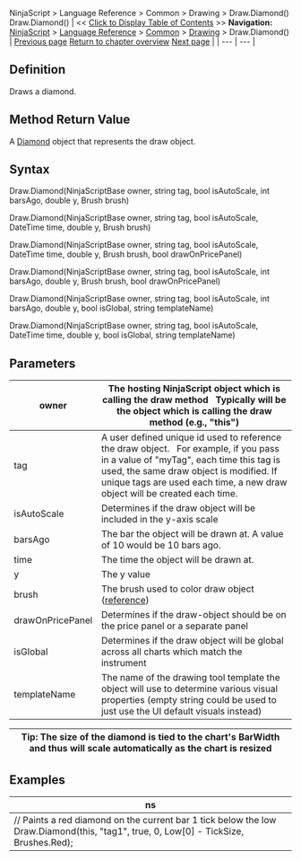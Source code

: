 ﻿
NinjaScript > Language Reference > Common > Drawing > Draw.Diamond()
Draw.Diamond()
| << [Click to Display Table of Contents](draw_diamond.md) >> **Navigation:**     [NinjaScript](ninjascript.md) > [Language Reference](language_reference_wip.md) > [Common](common.md) > [Drawing](drawing.md) > Draw.Diamond() | [Previous page](arrowup.md) [Return to chapter overview](drawing.md) [Next page](diamond.md) |
| --- | --- |
## Definition
Draws a diamond.
 
## Method Return Value
A [Diamond](diamond.md) object that represents the draw object.
 
## Syntax
Draw.Diamond(NinjaScriptBase owner, string tag, bool isAutoScale, int barsAgo, double y, Brush brush)  

Draw.Diamond(NinjaScriptBase owner, string tag, bool isAutoScale, DateTime time, double y, Brush brush)  

Draw.Diamond(NinjaScriptBase owner, string tag, bool isAutoScale, DateTime time, double y, Brush brush, bool drawOnPricePanel)  

Draw.Diamond(NinjaScriptBase owner, string tag, bool isAutoScale, int barsAgo, double y, Brush brush, bool drawOnPricePanel)  

Draw.Diamond(NinjaScriptBase owner, string tag, bool isAutoScale, int barsAgo, double y, bool isGlobal, string templateName)  

Draw.Diamond(NinjaScriptBase owner, string tag, bool isAutoScale, DateTime time, double y, bool isGlobal, string templateName)
 
## Parameters
| owner | The hosting NinjaScript object which is calling the draw method   Typically will be the object which is calling the draw method (e.g., "this") |
| --- | --- |
| tag | A user defined unique id used to reference the draw object.    For example, if you pass in a value of "myTag", each time this tag is used, the same draw object is modified. If unique tags are used each time, a new draw object will be created each time. |
| isAutoScale | Determines if the draw object will be included in the y-axis scale |
| barsAgo | The bar the object will be drawn at. A value of 10 would be 10 bars ago. |
| time | The time the object will be drawn at. |
| y | The y value |
| brush | The brush used to color draw object ([reference](https://msdn.microsoft.com/en-us/library/system.windows.media.brushes%28v=vs.110%29.aspx)) |
| drawOnPricePanel | Determines if the draw-object should be on the price panel or a separate panel |
| isGlobal | Determines if the draw object will be global across all charts which match the instrument |
| templateName | The name of the drawing tool template the object will use to determine various visual properties (empty string could be used to just use the UI default visuals instead) |

| Tip: The size of the diamond is tied to the chart's BarWidth and thus will scale automatically as the chart is resized |
| --- |
## 
## 
## Examples
| ns |
| --- |
| // Paints a red diamond on the current bar 1 tick below the low Draw.Diamond(this, "tag1", true, 0, Low[0] - TickSize, Brushes.Red); |

